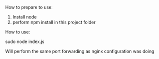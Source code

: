 
How to prepare to use:

1. Install node
2. perform npm install in this project folder


How to use:

sudo node index.js


Will perform the same port forwarding as nginx configuration was doing


